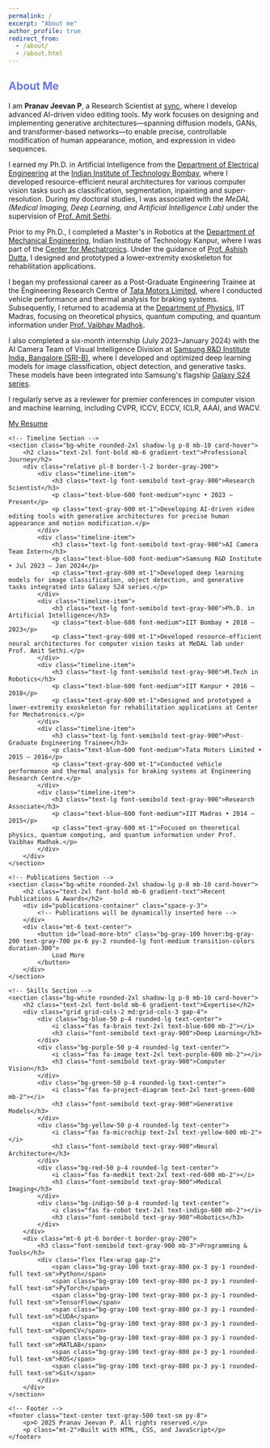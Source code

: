 ```yaml
---
permalink: /
excerpt: "About me"
author_profile: true
redirect_from: 
  - /about/
  - /about.html
---
```


<!-- Tailwind and FontAwesome CDN links -->
<script src="https://cdn.tailwindcss.com"></script>
<link href="https://cdnjs.cloudflare.com/ajax/libs/font-awesome/6.0.0/css/all.min.css" rel="stylesheet">

<!-- Custom styles -->
<style>
@import url('https://fonts.googleapis.com/css2?family=Inter:wght@300;400;500;600;700&display=swap');
body { font-family: 'Inter', sans-serif; }
.gradient-text {
    background: linear-gradient(90deg, #667eea 0%, #764ba2 100%);
    -webkit-background-clip: text;
    -webkit-text-fill-color: transparent;
    background-clip: text;
}
.card-hover { transition: all 0.3s ease; }
.card-hover:hover {
    transform: translateY(-5px);
    box-shadow: 0 10px 25px rgba(0, 0, 0, 0.1);
}
.timeline-item {
    position: relative;
    padding-left: 2rem;
    margin-bottom: 1.5rem;
}
.timeline-item:before {
    content: '';
    position: absolute;
    left: 0;
    top: 0.5rem;
    width: 10px;
    height: 10px;
    border-radius: 50%;
    background: #667eea;
}
.timeline-item:after {
    content: '';
    position: absolute;
    left: 4px;
    top: 15px;
    bottom: -1rem;
    width: 2px;
    background: #e2e8f0;
}
.timeline-item:last-child:after { display: none; }
.publication-item {
    opacity: 0;
    transform: translateY(20px);
}
.animated-gradient {
    background-size: 200% 200%;
    animation: gradient 3s ease infinite;
}
@keyframes gradient {
    0% { background-position: 0% 50%; }
    50% { background-position: 100% 50%; }
    100% { background-position: 0% 50%; }
}
.typing-effect {
    border-right: 2px solid #667eea;
    animation: typing 3.5s steps(40) 1s 1 normal both,
               blink 0.7s infinite;
}
@keyframes typing {
    from { width: 0; }
    to { width: 100%; }
}
@keyframes blink {
    0%, 100% { border-color: transparent; }
    50% { border-color: #667eea; }
}
</style>

<div class="container mx-auto px-4 py-12 max-w-4xl">
    <!-- About Section -->
    <section class="bg-white rounded-2xl shadow-lg p-8 mb-10 card-hover">
        <h2 class="text-2xl font-bold mb-6 gradient-text">About Me</h2>
        <div class="space-y-4 text-gray-700 leading-relaxed">
            <p>I am <strong class="text-gray-900">Pranav Jeevan P</strong>, a Research Scientist at <a href="https://sync.so/" class="text-blue-600 hover:text-blue-800 font-medium transition-colors">sync</a>, where I develop advanced AI-driven video editing tools. My work focuses on designing and implementing generative architectures—spanning diffusion models, GANs, and transformer-based networks—to enable precise, controllable modification of human appearance, motion, and expression in video sequences.</p>
            <p>I earned my Ph.D. in Artificial Intelligence from the <a href="https://www.ee.iitb.ac.in" class="text-blue-600 hover:text-blue-800 font-medium transition-colors">Department of Electrical Engineering</a> at the <a href="https://www.iitb.ac.in/" class="text-blue-600 hover:text-blue-800 font-medium transition-colors">Indian Institute of Technology Bombay</a>, where I developed resource-efficient neural architectures for various computer vision tasks such as classification, segmentation, inpainting and super-resolution. During my doctoral studies, I was associated with the <em class="text-gray-800">MeDAL (Medical Imaging, Deep Learning, and Artificial Intelligence Lab)</em> under the supervision of <a href="https://www.ee.iitb.ac.in/~asethi/" class="text-blue-600 hover:text-blue-800 font-medium transition-colors">Prof. Amit Sethi</a>.</p>
            <p>Prior to my Ph.D., I completed a Master's in Robotics at the <a href="https://www.iitk.ac.in/" class="text-blue-600 hover:text-blue-800 font-medium transition-colors">Department of Mechanical Engineering</a>, Indian Institute of Technology Kanpur, where I was part of the <a href="http://www.iitk.ac.in/robotics/" class="text-blue-600 hover:text-blue-800 font-medium transition-colors">Center for Mechatronics</a>. Under the guidance of <a href="https://home.iitk.ac.in/~adutta/" class="text-blue-600 hover:text-blue-800 font-medium transition-colors">Prof. Ashish Dutta</a>, I designed and prototyped a lower-extremity exoskeleton for rehabilitation applications.</p>
            <p>I began my professional career as a Post-Graduate Engineering Trainee at the Engineering Research Centre of <a href="https://www.tatamotors.com/" class="text-blue-600 hover:text-blue-800 font-medium transition-colors">Tata Motors Limited</a>, where I conducted vehicle performance and thermal analysis for braking systems. Subsequently, I returned to academia at the <a href="https://physics.iitm.ac.in/" class="text-blue-600 hover:text-blue-800 font-medium transition-colors">Department of Physics</a>, IIT Madras, focusing on theoretical physics, quantum computing, and quantum information under <a href="https://sites.google.com/view/madhok" class="text-blue-600 hover:text-blue-800 font-medium transition-colors">Prof. Vaibhav Madhok</a>.</p>
            <p>I also completed a six-month internship (July 2023–January 2024) with the AI Camera Team of Visual Intelligence Division at <a href="https://research.samsung.com/sri-b" class="text-blue-600 hover:text-blue-800 font-medium transition-colors">Samsung R&D Institute India, Bangalore (SRI-B)</a>, where I developed and optimized deep learning models for image classification, object detection, and generative tasks. These models have been integrated into Samsung's flagship <a href="https://en.wikipedia.org/wiki/Samsung_Galaxy_S24" class="text-blue-600 hover:text-blue-800 font-medium transition-colors">Galaxy S24 series</a>.</p>
            <p>I regularly serve as a reviewer for premier conferences in computer vision and machine learning, including CVPR, ICCV, ECCV, ICLR, AAAI, and WACV.</p>
        </div>
        <div class="mt-8 flex justify-center">
            <a href="https://drive.google.com/file/d/1-BkKK9OD12Yq5J6TGXAQr53f1jmGQXwN/view?usp=sharing" target="_blank" class="bg-gradient-to-r from-blue-500 to-purple-600 text-white px-8 py-3 rounded-lg font-medium hover:from-blue-600 hover:to-purple-700 transition-all duration-300 shadow-lg hover:shadow-xl transform hover:-translate-y-1 inline-flex items-center">
                <i class="fas fa-file-pdf mr-2"></i>
                My Resume
            </a>
        </div>
    </section>

    <!-- Timeline Section -->
    <section class="bg-white rounded-2xl shadow-lg p-8 mb-10 card-hover">
        <h2 class="text-2xl font-bold mb-6 gradient-text">Professional Journey</h2>
        <div class="relative pl-8 border-l-2 border-gray-200">
            <div class="timeline-item">
                <h3 class="text-lg font-semibold text-gray-900">Research Scientist</h3>
                <p class="text-blue-600 font-medium">sync • 2023 – Present</p>
                <p class="text-gray-600 mt-1">Developing AI-driven video editing tools with generative architectures for precise human appearance and motion modification.</p>
            </div>
            <div class="timeline-item">
                <h3 class="text-lg font-semibold text-gray-900">AI Camera Team Intern</h3>
                <p class="text-blue-600 font-medium">Samsung R&D Institute • Jul 2023 – Jan 2024</p>
                <p class="text-gray-600 mt-1">Developed deep learning models for image classification, object detection, and generative tasks integrated into Galaxy S24 series.</p>
            </div>
            <div class="timeline-item">
                <h3 class="text-lg font-semibold text-gray-900">Ph.D. in Artificial Intelligence</h3>
                <p class="text-blue-600 font-medium">IIT Bombay • 2018 – 2023</p>
                <p class="text-gray-600 mt-1">Developed resource-efficient neural architectures for computer vision tasks at MeDAL lab under Prof. Amit Sethi.</p>
            </div>
            <div class="timeline-item">
                <h3 class="text-lg font-semibold text-gray-900">M.Tech in Robotics</h3>
                <p class="text-blue-600 font-medium">IIT Kanpur • 2016 – 2018</p>
                <p class="text-gray-600 mt-1">Designed and prototyped a lower-extremity exoskeleton for rehabilitation applications at Center for Mechatronics.</p>
            </div>
            <div class="timeline-item">
                <h3 class="text-lg font-semibold text-gray-900">Post-Graduate Engineering Trainee</h3>
                <p class="text-blue-600 font-medium">Tata Motors Limited • 2015 – 2016</p>
                <p class="text-gray-600 mt-1">Conducted vehicle performance and thermal analysis for braking systems at Engineering Research Centre.</p>
            </div>
            <div class="timeline-item">
                <h3 class="text-lg font-semibold text-gray-900">Research Associate</h3>
                <p class="text-blue-600 font-medium">IIT Madras • 2014 – 2015</p>
                <p class="text-gray-600 mt-1">Focused on theoretical physics, quantum computing, and quantum information under Prof. Vaibhav Madhok.</p>
            </div>
        </div>
    </section>

    <!-- Publications Section -->
    <section class="bg-white rounded-2xl shadow-lg p-8 mb-10 card-hover">
        <h2 class="text-2xl font-bold mb-6 gradient-text">Recent Publications & Awards</h2>
        <div id="publications-container" class="space-y-3">
            <!-- Publications will be dynamically inserted here -->
        </div>
        <div class="mt-6 text-center">
            <button id="load-more-btn" class="bg-gray-100 hover:bg-gray-200 text-gray-700 px-6 py-2 rounded-lg font-medium transition-colors duration-300">
                Load More
            </button>
        </div>
    </section>

    <!-- Skills Section -->
    <section class="bg-white rounded-2xl shadow-lg p-8 mb-10 card-hover">
        <h2 class="text-2xl font-bold mb-6 gradient-text">Expertise</h2>
        <div class="grid grid-cols-2 md:grid-cols-3 gap-4">
            <div class="bg-blue-50 p-4 rounded-lg text-center">
                <i class="fas fa-brain text-2xl text-blue-600 mb-2"></i>
                <h3 class="font-semibold text-gray-900">Deep Learning</h3>
            </div>
            <div class="bg-purple-50 p-4 rounded-lg text-center">
                <i class="fas fa-image text-2xl text-purple-600 mb-2"></i>
                <h3 class="font-semibold text-gray-900">Computer Vision</h3>
            </div>
            <div class="bg-green-50 p-4 rounded-lg text-center">
                <i class="fas fa-project-diagram text-2xl text-green-600 mb-2"></i>
                <h3 class="font-semibold text-gray-900">Generative Models</h3>
            </div>
            <div class="bg-yellow-50 p-4 rounded-lg text-center">
                <i class="fas fa-microchip text-2xl text-yellow-600 mb-2"></i>
                <h3 class="font-semibold text-gray-900">Neural Architecture</h3>
            </div>
            <div class="bg-red-50 p-4 rounded-lg text-center">
                <i class="fas fa-medkit text-2xl text-red-600 mb-2"></i>
                <h3 class="font-semibold text-gray-900">Medical Imaging</h3>
            </div>
            <div class="bg-indigo-50 p-4 rounded-lg text-center">
                <i class="fas fa-robot text-2xl text-indigo-600 mb-2"></i>
                <h3 class="font-semibold text-gray-900">Robotics</h3>
            </div>
        </div>
        <div class="mt-6 pt-6 border-t border-gray-200">
            <h3 class="font-semibold text-gray-900 mb-3">Programming & Tools</h3>
            <div class="flex flex-wrap gap-2">
                <span class="bg-gray-100 text-gray-800 px-3 py-1 rounded-full text-sm">Python</span>
                <span class="bg-gray-100 text-gray-800 px-3 py-1 rounded-full text-sm">PyTorch</span>
                <span class="bg-gray-100 text-gray-800 px-3 py-1 rounded-full text-sm">TensorFlow</span>
                <span class="bg-gray-100 text-gray-800 px-3 py-1 rounded-full text-sm">CUDA</span>
                <span class="bg-gray-100 text-gray-800 px-3 py-1 rounded-full text-sm">OpenCV</span>
                <span class="bg-gray-100 text-gray-800 px-3 py-1 rounded-full text-sm">MATLAB</span>
                <span class="bg-gray-100 text-gray-800 px-3 py-1 rounded-full text-sm">ROS</span>
                <span class="bg-gray-100 text-gray-800 px-3 py-1 rounded-full text-sm">Git</span>
            </div>
        </div>
    </section>

    <!-- Footer -->
    <footer class="text-center text-gray-500 text-sm py-8">
        <p>© 2025 Pranav Jeevan P. All rights reserved.</p>
        <p class="mt-2">Built with HTML, CSS, and JavaScript</p>
    </footer>
</div>

<!-- Custom scripts -->
<script>
// Publications data
const publications = [
    { id: 1, title: "FLD+: Data-efficient Evaluation Metric for Generative Models", venue: "Workshop on Computer Vision for Developing Countries (CV4DC) at ICCV 2025", color: "red" },
    { id: 2, title: "WavePaint: Resource-efficient Token-mixer for Self-supervised Inpainting", venue: "Workshop on Computer Vision for Developing Countries (CV4DC) at ICCV 2025", color: "red" },
    { id: 3, title: "Which Backbone to Use: A Resource-efficient Domain Specific Comparison for Computer Vision", venue: "TMLR Journal", color: "red" },
    { id: 4, title: "Evaluation Metric for Quality Control and Generative Models in Histopathology Images", venue: "ISBI 2025", color: "red" },
    { id: 5, title: "WaveMixSR-V2: Enhancing Super-resolution with Higher Efficiency", venue: "AAAI 2025 Student Abstract and Poster Program (oral presentation)", color: "red" },
    { id: 6, title: "FLeNS: Federated Learning with Enhanced Nesterov-Newton Sketch", venue: "Special Session on Federated Learning at IEEE BigData 2024", color: "red" },
    { id: 7, title: "Adversarial Transport Terms for Unsupervised Domain Adaptation", venue: "ICPR 2024", color: "red" },
    { id: 8, title: "PawFACS: Leveraging Semi-Supervised Learning for Pet Facial Action Recognition", venue: "BMVC 2024 (Patent filed)", color: "red" },
    { id: 9, title: "A Comparative Study of Deep Neural Network Architectures in Magnification Invariant Breast Cancer Histopathology Image Analysis", venue: "CCIS", color: "red" },
    { id: 10, title: "Magnification Invariant Medical Image Analysis: A Comparison of Convolutional Networks, Vision Transformers, and Token Mixers", venue: "Bioimaging 2024 [Best Student Paper Award]", color: "red", award: true },
    { id: 11, title: "WaveMixSR: Resource-efficient Neural Network for Image Super-resolution", venue: "WACV 2024", color: "red" },
    { id: 12, title: "Heterogeneous Graphs Model Spatial Relationships Between Biological Entities for Breast Cancer Diagnosis", venue: "5th MICCAI Workshop on GRaphs in biomedicAl Image anaLysis (GRAIL) 2023", color: "red" },
    { id: 13, title: "Resource-efficient Image Inpainting", venue: "ICLR 2023", color: "red" },
    { id: 14, title: "Resource-efficient Hybrid X-Formers for Vision", venue: "WACV 2022", color: "red" },
    { id: 15, title: "So You Think You're Funny?\": Rating the Humour Quotient in Standup Comedy", venue: "EMNLP 2021", color: "red" }
];

// Display publications
const publicationsContainer = document.getElementById('publications-container');
const loadMoreBtn = document.getElementById('load-more-btn');
const publicationsPerPage = 5;
let currentPage = 1;

function displayPublications(page) {
    const startIndex = (page - 1) * publicationsPerPage;
    const endIndex = startIndex + publicationsPerPage;
    const paginatedPublications = publications.slice(startIndex, endIndex);

    // Clear container
    publicationsContainer.innerHTML = '';

    // Add publications with animation
    paginatedPublications.forEach((pub, index) => {
        setTimeout(() => {
            const pubElement = document.createElement('div');
            pubElement.className = 'publication-item bg-gray-50 p-4 rounded-lg border-l-4 border-red-500';
            pubElement.style.opacity = '0';
            pubElement.style.transform = 'translateY(20px)';

            const awardIcon = pub.award ? '<i class="fas fa-trophy text-yellow-500 ml-2"></i>' : '';

            pubElement.innerHTML = `
                <div class="flex items-start">
                    <span class="bg-red-100 text-red-800 text-xs font-semibold mr-2 px-2.5 py-0.5 rounded">${page * publicationsPerPage - publicationsPerPage + index + 1}</span>
                    <div class="ml-3 flex-1">
                        <h3 class="font-medium text-gray-900">${pub.title}</h3>
                        <p class="text-${pub.color}-600 text-sm mt-1">${pub.venue}${awardIcon}</p>
                    </div>
                </div>
            `;

            publicationsContainer.appendChild(pubElement);

            // Trigger animation
            setTimeout(() => {
                pubElement.style.transition = 'all 0.5s ease';
                pubElement.style.opacity = '1';
                pubElement.style.transform = 'translateY(0)';
            }, 50 * index);
        }, 100 * index);
    });
}

// Initial display
displayPublications(currentPage);

// Load more button click
loadMoreBtn.addEventListener('click', () => {
    const nextPage = currentPage + 1;
    const startIndex = (nextPage - 1) * publicationsPerPage;

    if (startIndex < publications.length) {
        currentPage = nextPage;
        displayPublications(currentPage);

        if (startIndex + publicationsPerPage >= publications.length) {
            loadMoreBtn.style.display = 'none';
        }
    } else {
        loadMoreBtn.innerHTML = 'All publications loaded';
        loadMoreBtn.disabled = true;
        loadMoreBtn.style.opacity = '0.6';
        setTimeout(() => {
            loadMoreBtn.style.display = 'none';
        }, 2000);
    }
});

// Add smooth scrolling for anchor links
document.querySelectorAll('a[href^="#"]').forEach(anchor => {
    anchor.addEventListener('click', function (e) {
        e.preventDefault();
        document.querySelector(this.getAttribute('href')).scrollIntoView({
            behavior: 'smooth'
        });
    });
});

// Add scroll animations
const observerOptions = {
    threshold: 0.1
};

const observer = new IntersectionObserver((entries) => {
    entries.forEach(entry => {
        if (entry.isIntersecting) {
            entry.target.classList.add('animate-fade-in');
            entry.target.style.opacity = '1';
            entry.target.style.transform = 'translateY(0)';
        }
    });
}, observerOptions);

// Observe sections
document.querySelectorAll('section').forEach(section => {
    section.style.opacity = '0';
    section.style.transform = 'translateY(20px)';
    section.style.transition = 'opacity 0.6s ease, transform 0.6s ease';
    observer.observe(section);
});

// Add typing effect to header
const headerText = document.querySelector('h1');
if (headerText) {
    headerText.classList.add('typing-effect');
}
</script>


